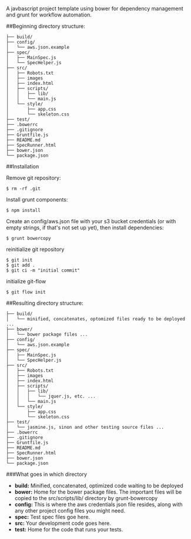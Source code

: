 A javbascript project template using bower for dependency management and grunt for workflow automation.

##Beginning directory structure:

```
├── build/
├── config/
│   └── aws.json.example
├── spec/
│   ├── MainSpec.js
│   └── SpecHelper.js
├── src/
│   ├── Robots.txt
│   ├── images
│   ├── index.html
│   ├── scripts/
│   │   ├── lib/
│   │   └── main.js
│   └── style/
│       ├── app.css
│       └── skeleton.css
├── test/
├── .bowerrc
├── .gitignore
├── Gruntfile.js
├── README.md
├── SpecRunner.html
├── bower.json
└── package.json
```

##Installation

Remove git repository:
```
$ rm -rf .git
```

Install grunt components:
```
$ npm install
```

Create an config/aws.json file with your s3 bucket credentials (or with empty strings, if that's not set up yet), then install dependencies:
```
$ grunt bowercopy
```

reinitialize git repository
```
$ git init
$ git add .
$ git ci -m "initial commit"
```

initialize git-flow
```
$ git flow init
```

##Resulting directory structure:

```
├── build/
│   └── minified, concatenates, optomized files ready to be deployed ...
├── bower/
│   └── bower package files ...
├── config/
│   └── aws.json.example
├── spec/
│   ├── MainSpec.js
│   └── SpecHelper.js
├── src/
│   ├── Robots.txt
│   ├── images
│   ├── index.html
│   ├── scripts/
│   │   ├── lib/
│   │   │   └── jquer.js, etc. ...
│   │   └── main.js
│   └── style/
│       ├── app.css
│       └── skeleton.css
├── test/
│   └── jasmine.js, sinon and other testing source files ...
├── .bowerrc
├── .gitignore
├── Gruntfile.js
├── README.md
├── SpecRunner.html
├── bower.json
└── package.json
```

###What goes in which directory

* **build:** Minified, concatenated, optimized code waiting to be deployed
* **bower:** Home for the bower package files. The important files will be copied to the src/scripts/lib/ directory by grunt-bowercopy
* **config:** This is where the aws credentials json file resides, along with any other project config files you might need.
* **spec:** Test spec files goe here.
* **src:** Your development code goes here.
* **test:** Home for the code that runs your tests.
